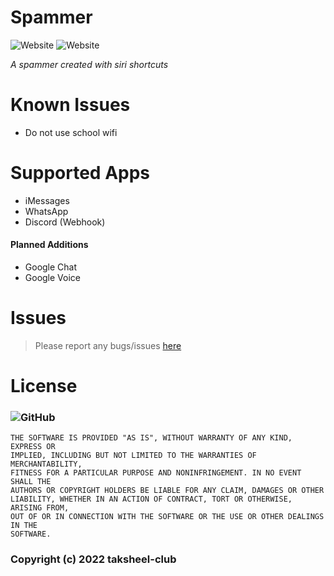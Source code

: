 # Spammer
![Website](https://img.shields.io/website?down_message=Dad%20Joke&style=for-the-badge&up_message=Dad%20Joke&url=https%3A%2F%2Ficanhazdadjoke.com)
![Website](https://img.shields.io/website?down_message=Insult&style=for-the-badge&up_message=Insult&url=https%3A%2F%2Fevilinsult.com%2Fgenerate_insult.php%3Flang%3Den%26type%3Djson)

*A spammer created with siri shortcuts*

# Known Issues
- Do not use school wifi

# Supported Apps
- iMessages
- WhatsApp 
- Discord (Webhook)

#### Planned Additions
- Google Chat
- Google Voice

# Issues
> Please report any bugs/issues [here](https://github.com/taksheel-club/Spammer/issues/new)

# License
### ![GitHub](https://img.shields.io/github/license/taksheel-club/Spammer?style=for-the-badge)
```
THE SOFTWARE IS PROVIDED "AS IS", WITHOUT WARRANTY OF ANY KIND, EXPRESS OR
IMPLIED, INCLUDING BUT NOT LIMITED TO THE WARRANTIES OF MERCHANTABILITY,
FITNESS FOR A PARTICULAR PURPOSE AND NONINFRINGEMENT. IN NO EVENT SHALL THE
AUTHORS OR COPYRIGHT HOLDERS BE LIABLE FOR ANY CLAIM, DAMAGES OR OTHER
LIABILITY, WHETHER IN AN ACTION OF CONTRACT, TORT OR OTHERWISE, ARISING FROM,
OUT OF OR IN CONNECTION WITH THE SOFTWARE OR THE USE OR OTHER DEALINGS IN THE
SOFTWARE.
```
### Copyright (c) 2022 taksheel-club
